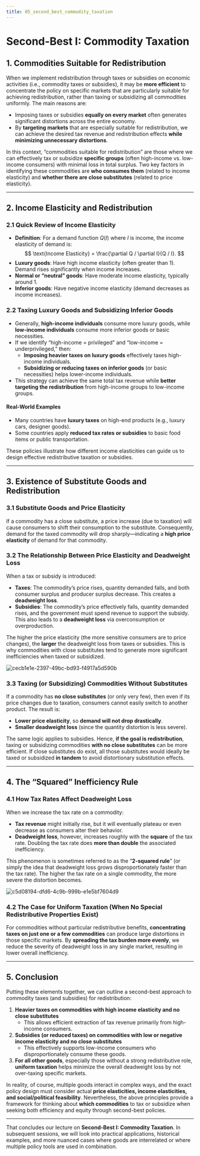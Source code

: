 ```yaml
---
title: 05_second_best_commodity_taxation
---
```


# Second-Best I: Commodity Taxation

## 1. Commodities Suitable for Redistribution

When we implement redistribution through taxes or subsidies on economic activities (i.e., commodity taxes or subsidies), it may be **more efficient** to concentrate the policy on specific markets that are particularly suitable for achieving redistribution, rather than taxing or subsidizing all commodities uniformly. The main reasons are:

- Imposing taxes or subsidies **equally on every market** often generates significant distortions across the entire economy.
- By **targeting markets** that are especially suitable for redistribution, we can achieve the desired tax revenue and redistribution effects **while minimizing unnecessary distortions**.

In this context, “commodities suitable for redistribution” are those where we can effectively tax or subsidize **specific groups** (often high-income vs. low-income consumers) with minimal loss in total surplus. Two key factors in identifying these commodities are **who consumes them** (related to income elasticity) and **whether there are close substitutes** (related to price elasticity).

---

## 2. Income Elasticity and Redistribution

### 2.1 Quick Review of Income Elasticity

- **Definition**: For a demand function $Q(I)$ where $I$ is income, the income elasticity of demand is:
  $$
  \text{Income Elasticity} = \frac{\partial Q / \partial I}{Q / I}.
  $$
- **Luxury goods**: Have high income elasticity (often greater than 1). Demand rises significantly when income increases.  
- **Normal or “neutral” goods**: Have moderate income elasticity, typically around 1.  
- **Inferior goods**: Have negative income elasticity (demand decreases as income increases).

### 2.2 Taxing Luxury Goods and Subsidizing Inferior Goods

- Generally, **high-income individuals** consume more luxury goods, while **low-income individuals** consume more inferior goods or basic necessities.
- If we identify “high-income = privileged” and “low-income = underprivileged,” then:
  - **Imposing heavier taxes on luxury goods** effectively taxes high-income individuals.
  - **Subsidizing or reducing taxes on inferior goods** (or basic necessities) helps lower-income individuals.
- This strategy can achieve the same total tax revenue while **better targeting the redistribution** from high-income groups to low-income groups.

#### Real-World Examples

- Many countries have **luxury taxes** on high-end products (e.g., luxury cars, designer goods).
- Some countries apply **reduced tax rates or subsidies** to basic food items or public transportation.

These policies illustrate how different income elasticities can guide us to design effective redistributive taxation or subsidies.

---

## 3. Existence of Substitute Goods and Redistribution

### 3.1 Substitute Goods and Price Elasticity

If a commodity has a close substitute, a price increase (due to taxation) will cause consumers to shift their consumption to the substitute. Consequently, demand for the taxed commodity will drop sharply—indicating a **high price elasticity** of demand for that commodity.

### 3.2 The Relationship Between Price Elasticity and Deadweight Loss

When a tax or subsidy is introduced:

- **Taxes**: The commodity’s price rises, quantity demanded falls, and both consumer surplus and producer surplus decrease. This creates a **deadweight loss**.
- **Subsidies**: The commodity’s price effectively falls, quantity demanded rises, and the government must spend revenue to support the subsidy. This also leads to a **deadweight loss** via overconsumption or overproduction.

The higher the price elasticity (the more sensitive consumers are to price changes), the **larger** the deadweight loss from taxes or subsidies. This is why commodities with close substitutes tend to generate more significant inefficiencies when taxed or subsidized.

![cecb1e1e-2397-49bc-bd93-f4917a5d590b](https://hackmd.io/_uploads/SyGHAB83Jx.gif)

### 3.3 Taxing (or Subsidizing) Commodities Without Substitutes

If a commodity has **no close substitutes** (or only very few), then even if its price changes due to taxation, consumers cannot easily switch to another product. The result is:

- **Lower price elasticity**, so **demand will not drop drastically**.  
- **Smaller deadweight loss** (since the quantity distortion is less severe).

The same logic applies to subsidies. Hence, **if the goal is redistribution**, taxing or subsidizing commodities **with no close substitutes** can be more efficient. If close substitutes do exist, all those substitutes would ideally be taxed or subsidized **in tandem** to avoid distortionary substitution effects.

---

## 4. The “Squared” Inefficiency Rule

### 4.1 How Tax Rates Affect Deadweight Loss

When we increase the tax rate on a commodity:

- **Tax revenue** might initially rise, but it will eventually plateau or even decrease as consumers alter their behavior.
- **Deadweight loss**, however, increases roughly with the **square** of the tax rate. Doubling the tax rate does **more than double** the associated inefficiency.

This phenomenon is sometimes referred to as the “**2-squared rule**” (or simply the idea that deadweight loss grows disproportionately faster than the tax rate). The higher the tax rate on a single commodity, the more severe the distortion becomes.

![c5d08194-dfd6-4c9b-999b-e1e5bf7604d9](https://hackmd.io/_uploads/HkqxeLL3yg.gif)


### 4.2 The Case for Uniform Taxation (When No Special Redistributive Properties Exist)

For commodities without particular redistributive benefits, **concentrating taxes on just one or a few commodities** can produce large distortions in those specific markets. By **spreading the tax burden more evenly**, we reduce the severity of deadweight loss in any single market, resulting in lower overall inefficiency. 

---

## 5. Conclusion

Putting these elements together, we can outline a second-best approach to commodity taxes (and subsidies) for redistribution:

1. **Heavier taxes on commodities with high income elasticity and no close substitutes**  
   - This allows efficient extraction of tax revenue primarily from high-income consumers.
2. **Subsidies (or reduced taxes) on commodities with low or negative income elasticity and no close substitutes**  
   - This effectively supports low-income consumers who disproportionately consume these goods.
3. **For all other goods**, especially those without a strong redistributive role, **uniform taxation** helps minimize the overall deadweight loss by not over-taxing specific markets.

In reality, of course, multiple goods interact in complex ways, and the exact policy design must consider actual **price elasticities, income elasticities, and social/political feasibility**. Nevertheless, the above principles provide a framework for thinking about **which commodities** to tax or subsidize when seeking both efficiency and equity through second-best policies.

---

That concludes our lecture on **Second-Best I: Commodity Taxation**. In subsequent sessions, we will look into practical applications, historical examples, and more nuanced cases where goods are interrelated or where multiple policy tools are used in combination.
